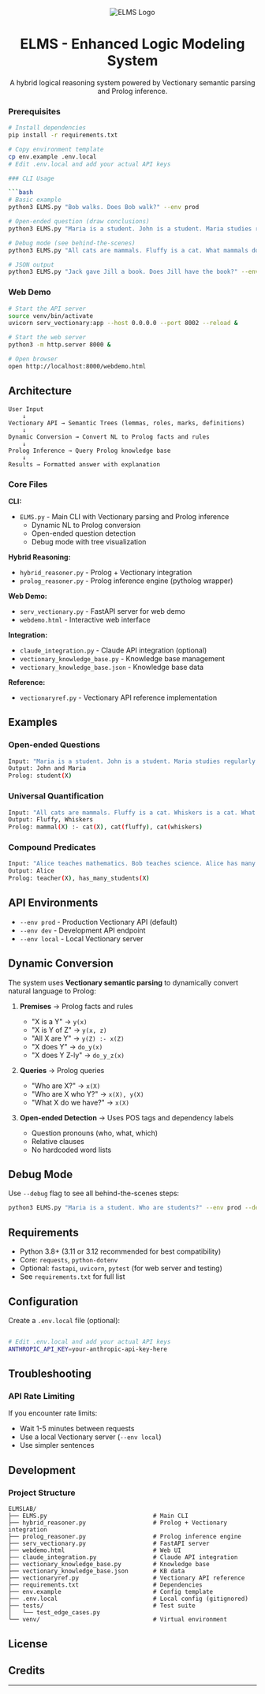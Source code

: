 <div align="center">

![ELMS Logo](ELMS.svg)

# ELMS - Enhanced Logic Modeling System

A hybrid logical reasoning system powered by Vectionary semantic parsing and Prolog inference.

</div>


### Prerequisites

```bash
# Install dependencies
pip install -r requirements.txt

# Copy environment template
cp env.example .env.local
# Edit .env.local and add your actual API keys

### CLI Usage

```bash
# Basic example
python3 ELMS.py "Bob walks. Does Bob walk?" --env prod

# Open-ended question (draw conclusions)
python3 ELMS.py "Maria is a student. John is a student. Maria studies regularly. Who are students?" --env prod

# Debug mode (see behind-the-scenes)
python3 ELMS.py "All cats are mammals. Fluffy is a cat. What mammals do we have?" --env prod --debug

# JSON output
python3 ELMS.py "Jack gave Jill a book. Does Jill have the book?" --env prod --json
```

### Web Demo

```bash
# Start the API server
source venv/bin/activate
uvicorn serv_vectionary:app --host 0.0.0.0 --port 8002 --reload &

# Start the web server
python3 -m http.server 8000 &

# Open browser
open http://localhost:8000/webdemo.html
```



## Architecture

```
User Input
    ↓
Vectionary API → Semantic Trees (lemmas, roles, marks, definitions)
    ↓
Dynamic Conversion → Convert NL to Prolog facts and rules
    ↓
Prolog Inference → Query Prolog knowledge base
    ↓
Results → Formatted answer with explanation
```

### Core Files

**CLI:**
- `ELMS.py` - Main CLI with Vectionary parsing and Prolog inference
  - Dynamic NL to Prolog conversion
  - Open-ended question detection
  - Debug mode with tree visualization

**Hybrid Reasoning:**
- `hybrid_reasoner.py` - Prolog + Vectionary integration
- `prolog_reasoner.py` - Prolog inference engine (pytholog wrapper)

**Web Demo:**
- `serv_vectionary.py` - FastAPI server for web demo
- `webdemo.html` - Interactive web interface

**Integration:**
- `claude_integration.py` - Claude API integration (optional)
- `vectionary_knowledge_base.py` - Knowledge base management
- `vectionary_knowledge_base.json` - Knowledge base data

**Reference:**
- `vectionaryref.py` - Vectionary API reference implementation

## Examples

### Open-ended Questions
```bash
Input: "Maria is a student. John is a student. Maria studies regularly. Who are students?"
Output: John and Maria
Prolog: student(X)
```

### Universal Quantification
```bash
Input: "All cats are mammals. Fluffy is a cat. Whiskers is a cat. What mammals do we have?"
Output: Fluffy, Whiskers
Prolog: mammal(X) :- cat(X), cat(fluffy), cat(whiskers)
```

### Compound Predicates
```bash
Input: "Alice teaches mathematics. Bob teaches science. Alice has many students. Who are teachers with many students?"
Output: Alice
Prolog: teacher(X), has_many_students(X)
```

## API Environments

- `--env prod` - Production Vectionary API (default)
- `--env dev` - Development API endpoint
- `--env local` - Local Vectionary server

## Dynamic Conversion

The system uses **Vectionary semantic parsing** to dynamically convert natural language to Prolog:

1. **Premises** → Prolog facts and rules
   - "X is a Y" → `y(x)`
   - "X is Y of Z" → `y(x, z)`
   - "All X are Y" → `y(Z) :- x(Z)`
   - "X does Y" → `do_y(x)`
   - "X does Y Z-ly" → `do_y_z(x)`

2. **Queries** → Prolog queries
   - "Who are X?" → `x(X)`
   - "Who are X who Y?" → `x(X), y(X)`
   - "What X do we have?" → `x(X)`

3. **Open-ended Detection** → Uses POS tags and dependency labels
   - Question pronouns (who, what, which)
   - Relative clauses
   - No hardcoded word lists

## Debug Mode

Use `--debug` flag to see all behind-the-scenes steps:

```bash
python3 ELMS.py "Maria is a student. Who are students?" --env prod --debug
```




## Requirements

- Python 3.8+ (3.11 or 3.12 recommended for best compatibility)
- Core: `requests`, `python-dotenv`
- Optional: `fastapi`, `uvicorn`, `pytest` (for web server and testing)
- See `requirements.txt` for full list

## Configuration

Create a `.env.local` file (optional):
```bash

# Edit .env.local and add your actual API keys
ANTHROPIC_API_KEY=your-anthropic-api-key-here
```

## Troubleshooting

### API Rate Limiting
If you encounter rate limits:
- Wait 1-5 minutes between requests
- Use a local Vectionary server (`--env local`)
- Use simpler sentences

## Development

### Project Structure
```
ELMSLAB/
├── ELMS.py                              # Main CLI
├── hybrid_reasoner.py                   # Prolog + Vectionary integration
├── prolog_reasoner.py                   # Prolog inference engine
├── serv_vectionary.py                   # FastAPI server
├── webdemo.html                         # Web UI
├── claude_integration.py                # Claude API integration
├── vectionary_knowledge_base.py         # Knowledge base
├── vectionary_knowledge_base.json       # KB data
├── vectionaryref.py                     # Vectionary API reference
├── requirements.txt                     # Dependencies
├── env.example                          # Config template
├── .env.local                           # Local config (gitignored)
├── tests/                               # Test suite
│   └── test_edge_cases.py
└── venv/                                # Virtual environment
```

## License



## Credits

---


